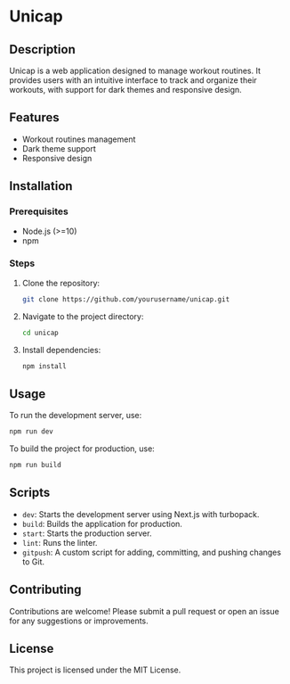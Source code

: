 # Unicap

## Description
Unicap is a web application designed to manage workout routines. It provides users with an intuitive interface to track and organize their workouts, with support for dark themes and responsive design.

## Features
- Workout routines management
- Dark theme support
- Responsive design

## Installation
### Prerequisites
- Node.js (>=10)
- npm

### Steps
1. Clone the repository:
   ```bash
   git clone https://github.com/yourusername/unicap.git
   ```
2. Navigate to the project directory:
   ```bash
   cd unicap
   ```
3. Install dependencies:
   ```bash
   npm install
   ```

## Usage
To run the development server, use:
```bash
npm run dev
```
To build the project for production, use:
```bash
npm run build
```

## Scripts
- `dev`: Starts the development server using Next.js with turbopack.
- `build`: Builds the application for production.
- `start`: Starts the production server.
- `lint`: Runs the linter.
- `gitpush`: A custom script for adding, committing, and pushing changes to Git.

## Contributing
Contributions are welcome! Please submit a pull request or open an issue for any suggestions or improvements.

## License
This project is licensed under the MIT License.
